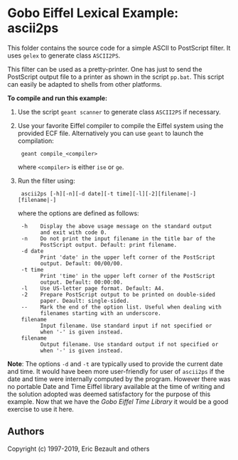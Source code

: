 # Gobo Eiffel Lexical Example: ascii2ps

This folder contains the source code for a simple ASCII to PostScript
filter. It uses `gelex` to generate class `ASCII2PS`.

This filter can be used as a pretty-printer. One has just to send the
PostScript output file to a printer as shown in the script `pp.bat`.
This script can easily be adapted to shells from other platforms.

**To compile and run this example:**

1. Use the script `geant scanner` to generate class `ASCII2PS` if necessary.

2. Use your favorite Eiffel compiler to compile the Eiffel system using
   the provided ECF file. Alternatively you can use `geant` to launch
   the compilation:

       	geant compile_<compiler> 
   
    where `<compiler>` is either `ise` or `ge`.

3. Run the filter using:

        ascii2ps [-h][-n][-d date][-t time][-l][-2][filename|-][filename|-]

    where the options are defined as follows:

        -h    Display the above usage message on the standard output
              and exit with code 0.
        -n    Do not print the input filename in the title bar of the
              PostScript output. Default: print filename.
        -d date
              Print 'date' in the upper left corner of the PostScript
              output. Default: 00/00/00.
        -t time
              Print 'time' in the upper left corner of the PostScript
              output. Default: 00:00:00.
        -l    Use US-letter page format. Default: A4.
        -2    Prepare PostScript output to be printed on double-sided
              paper. Deault: single-sided.
        --    Mark the end of the option list. Useful when dealing with 
              filenames starting with an underscore.
        filename
              Input filename. Use standard input if not specified or 
              when '-' is given instead.
        filename
              Output filename. Use standard output if not specified or 
              when '-' is given instead.

**Note**: The options `-d` and `-t` are typically used to provide
the current date and time. It would have been more user-friendly
for user of `ascii2ps` if the date and time were internally computed
by the program. However there was no portable Date and Time Eiffel
library available at the time of writing and the solution adopted
was deemed satisfactory for the purpose of this example. Now that
we have the *Gobo Eiffel Time Library* it would be a good exercise
to use it here.

## Authors

Copyright (c) 1997-2019, Eric Bezault and others
